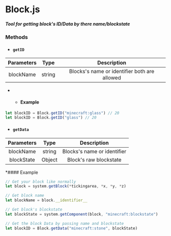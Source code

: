 # Block.js
##### Tool for getting block's ID/Data by there name/blockstate

### Methods
* #### `getID`  
| Parameters | Type | Description |
|:------:|:------:|:------:|
| blockName    | string    | Blocks's name or identifier both are allowed |


* * #### Example
```javascript
let blockID = Block.getID("minecraft:glass") // 20
let blockID = Block.getID("glass") // 20
```


* #### `getData`
| Parameters | Type | Description |
|:------:|:------:|:------:|
|    blockName    | string    | Blocks's name or identifier   |
|    blockState    |    Object    |  Block's raw blockstate |


*#### Example
```javascript
// Get your block like normally
let block = system.getBlock(*tickingarea, *x, *y, *z)

// Get block name
let blockName = block.__identifier__

// Get block's blockstate
let blockState = system.getComponent(block, "minecraft:blockstate")

// Get the block Data by passing name and blockstate
let blockID = Block.getData("minecraft:stone", blockState)
```
